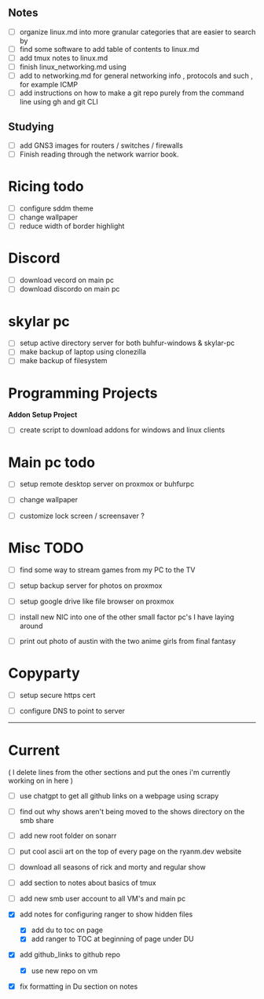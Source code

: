 
## Notes 

- [ ] organize linux.md into more granular categories that are easier to search by 
- [ ] find some software to add table of contents to linux.md 
- [ ] add tmux notes to linux.md 
- [ ] finish linux\_networking.md using 
- [ ] add to networking.md for general networking info , protocols and such , for example ICMP 
- [ ] add instructions on how to make a git repo purely from the command line using gh and git CLI 

## Studying 

- [ ] add GNS3 images for routers / switches / firewalls 
- [ ] Finish reading through the network warrior book.

# Ricing todo 

- [ ] configure sddm theme 
- [ ] change wallpaper 
- [ ] reduce width of border highlight 

# Discord 

- [ ] download vecord on main pc 
- [ ] download discordo on main pc 

# skylar pc 

- [ ] setup active directory server for both buhfur-windows & skylar-pc 
- [ ] make backup of laptop using clonezilla 
- [ ] make backup of filesystem 

# Programming Projects 

**Addon Setup Project**

- [ ] create script to download addons for windows and linux clients 

# Main pc todo 

- [ ] setup remote desktop server on proxmox or buhfurpc 
- [ ] change wallpaper 
- [ ] customize lock screen / screensaver ? 


# Misc TODO 

- [ ] find some way to stream games from my PC to the TV 
- [ ] setup backup server for photos on proxmox 
- [ ] setup google drive like file browser on proxmox 
- [ ] install new NIC into one of the other small factor pc's I have laying around 
- [ ] print out photo of austin with the two anime girls from final fantasy 


# Copyparty 

- [ ] setup secure https cert 
- [ ] configure DNS to point to server 


---

# Current 

( I delete lines from the other sections and put the ones i'm currently working on in here )

- [ ] use chatgpt to get all github links on a webpage using scrapy 
- [ ] find out why shows aren't being moved to the shows directory on the smb share 
- [ ] add new root folder on sonarr
- [ ] put cool ascii art on the top of every page on the ryanm.dev website 
- [ ] download all seasons of rick and morty and regular show 
- [ ] add section to notes about basics of tmux 
- [ ] add new smb user account to all VM's and main pc 
- [x] add notes for configuring ranger to show hidden files 
    - [x] add du to toc on page 
    - [x] add ranger to TOC at beginning of page under DU 
- [x] add github\_links to github repo 
    - [x] use new repo on vm 
- [x] fix formatting in Du section on notes 
    










